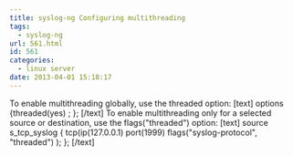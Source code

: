 ```yaml
---
title: syslog-ng Configuring multithreading
tags:
  - syslog-ng
url: 561.html
id: 561
categories:
  - linux server
date: 2013-04-01 15:18:17
---
```


To enable multithreading globally, use the threaded option: \[text\] options {threaded(yes) ; }; \[/text\] To enable multithreading only for a selected source or destination, use the flags("threaded") option: \[text\] source s\_tcp\_syslog { tcp(ip(127.0.0.1) port(1999) flags("syslog-protocol", "threaded") ); }; \[/text\]